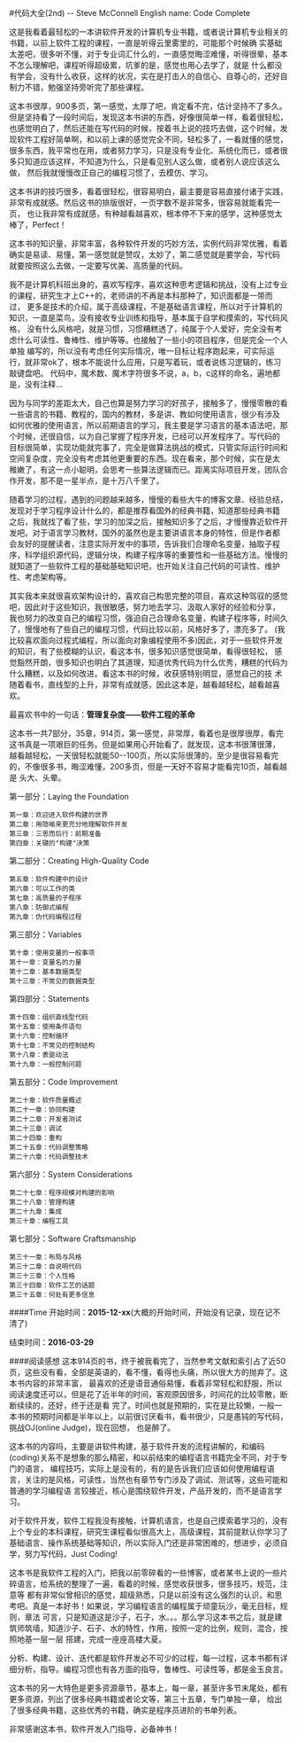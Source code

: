 #代码大全(2nd) -- Steve McConnell
English name: Code Complete 

这是我看着最轻松的一本讲软件开发的计算机专业书籍，或者说计算机专业相关的书籍，以前上软件工程的课程，一直是听得云里雾里的，可能那个时候确
实基础太差吧，很多听不懂，对于专业词汇什么的，一直感觉晦涩难懂，听得很晕，基本不怎么理解吧，课程听得超级累，坑爹的是，感觉也用心去学了，就是
什么都没有学会，没有什么收获，这样的状况，实在是打击人的自信心、自尊心的，还好自制力不错，勉强坚持旁听完了那些课程。

这本书很厚，900多页，第一感觉，太厚了吧，肯定看不完，估计坚持不了多久。但是坚持看了一段时间后，发现这本书讲的东西，好像很简单一样，看着很轻松，
也感觉明白了，然后还能在写代码的时候，按着书上说的技巧去做，这个时候，发现软件工程好简单啊，和以前上课的感觉完全不同，轻松多了，一看就懂的感觉，
很多东西，我平常也在用，或者努力学习，只是没有专业化、系统化而已，或者很多只知道应该这样，不知道为什么，只是看见别人这么做，或者别人说应该这么做，
然后我就慢慢改正自己的编程习惯了，去模仿、学习。

这本书讲的技巧很多，看着很轻松，很容易明白，最主要是容易直接付诸于实践，非常有成就感。然后这书的排版很好，一页字数不是非常多，很容易就能看完一页，
也让我非常有成就感，有种越看越喜欢，根本停不下来的感学，这种感觉太棒了，Perfect！

这本书的知识量，非常丰富，各种软件开发的巧妙方法，实例代码非常优雅，看着确实是易读、易懂，第一感觉就是赞叹，太妙了，第二感觉就是要学会，写代码
就要按照这么去做，一定要写优美、高质量的代码。

我不是计算机科班出身的，喜欢写程序，喜欢这种思考逻辑和挑战，没有上过专业的课程，研究生才上C++的，老师讲的不再是本科那种了，知识面都是一带而过，
更多是技术的介绍，属于高级课程，不是基础语言课程，所以对于计算机的知识，一直是菜鸟，没有接收专业训练和指导，基本属于自学和摸索的，写代码风格，
没有什么风格吧，就是习惯，习惯糟糕透了，纯属于个人爱好，完全没有考虑什么可读性、鲁棒性、维护等等。也接触了一些小的项目程序，但是完全一个人单独
编写的，所以没有考虑任何实际情况，唯一目标让程序跑起来，可实际运行，就非常ok了，根本不能说什么应用，只是写着玩，或者说练习逻辑的，练习敲键盘吧。
代码中，魔术数、魔术字符很多不说，a，b，c这样的命名，遍地都是，没有注释...

因为与同学的差距太大，自己也算是努力学习的好孩子，接触多了，慢慢零散的看一些语言的书籍、教程的，国内的教材，多是讲、教如何使用语言，很少有涉及
如何优雅的使用语言，所以前期语言的学习，我主要是学习语言的基本语法吧，那个时候，还很自信，以为自己掌握了程序开发，已经可以开发程序了。写代码的
目标很简单，实现功能就完事了，完全是做算法挑战的模式，只管实际运行时间和空间复杂度，完全没有考虑其他更重要的东西。现在看来，那个时候，实在是太
稚嫩了，有这一点小聪明，会思考一些算法逻辑而已。距离实际项目开发，团队合作开发，那不是一星半点，是十万八千里了。

随着学习的过程，遇到的问题越来越多，慢慢的看些大牛的博客文章、经验总结，发现对于学习程序设计什么的，都是推荐看国外的经典书籍，知道那些经典书籍
之后，我就找了看了些，学习的加深之后，接触知识多了之后，才慢慢靠近软件开发吧。对于语言学习教材，国外的虽然也是主要讲语言本身的特性，但是作者都
会友好的提醒读者，注意实际开发中的事项，告诉我们合理命名变量，抽取子程序，科学组织源代码，逻辑分块，构建子程序等的重要性和一些基础方法。慢慢的
就知道了一些软件工程的基础基础知识吧，也开始关注自己代码的可读性、维护性、考虑架构等。

其实我本来就很喜欢架构设计的，喜欢自己构思完整的项目，喜欢这种驾驭的感觉吧，因此对于这些知识，我很敏感，努力地去学习、汲取人家好的经验和分享，
我也努力的改变自己的编程习惯，强迫自己合理命名变量，构建子程序等，时间久了，慢慢地有了些自己的编程习惯，代码比较以前，风格好多了，漂亮多了。
(我比较喜欢面向过程式编程，所以面向对象编程使用不多)因此，对于一些软件开发的知识，有了些模糊的认识，看这本书，很多知识感觉很简单，看得很轻松，
感觉豁然开朗，很多知识也明白了其道理，知道优秀代码为什么优秀，糟糕的代码为什么糟糕，以及如何改进。看这本书的时候，收获感特别明显，感觉自己的技
术随着看书，直线型的上升，非常有成就感，因此这本是，越看越轻松，越看越喜欢。

最喜欢书中的一句话：**管理复杂度——软件工程的革命**

这本书一共7部分，35章，914页，第一感觉，非常厚，看着也是很厚很厚，看完这书真是一项艰巨的任务。但是如果用心开始看了，就发现，这本书很薄很薄，
越看越轻松，一天很轻松就能50--100页，所以实际很薄的，至少是很容易看完的，不像很多书，晦涩难懂，200多页，但是一天好不容易才能看完10页，越看越是
头大、头晕。

第一部分：Laying the Foundation

	第一章：欢迎进入软件构建的世界
	第二章：用隐喻来更充分地理解软件开发
	第三章：三思而后行：前期准备
	第四章：关键的"构建"决策
	
第二部分：Creating High-Quality Code

	第五章：软件构建中的设计
	第六章：可以工作的类
	第七章：高质量的子程序
	第八章：防御式编程
	第九章：伪代码编程过程
	
第三部分：Variables

	第十章：使用变量的一般事项
	第十一章：变量名的力量
	第十二章：基本数据类型
	第十三章：不常见的数据类型
	
第四部分：Statements

	第十四章：组织直线型代码
	第十五章：使用条件语句
	第十六章：控制循环
	第十七章：不常见的控制结构
	第十八章：表驱动法
	第十九章：一般控制问题
	
第五部分：Code Improvement

	第二十章：软件质量概述
	第二十一章：协同构建
	第二十二章：开发者测试
	第二十三章：调试
	第二十四章：重构
	第二十五章：代码调整策略
	第二十六章：代码调整技术

第六部分：System Considerations
	
	第二十七章：程序规模对构建的影响
	第二十八章：管理构建
	第二十九章：集成
	第三十章：编程工具

第七部分：Software Craftsmanship

	第三十一章：布局与风格
	第三十二章：自说明代码
	第三十三章：个人性格
	第三十四章：软件工艺的话题
	第三十五章：何处有更多信息

####Time
开始时间：**2015-12-xx**(大概的开始时间，开始没有记录，现在记不清了)

结束时间：**2016-03-29**

####阅读感想
这本914页的书，终于被我看完了，当然参考文献和索引占了近50页，这些没有看，全部是英语的，看不懂，看得也头痛，所以很大方的抛弃了。这本书内容的非常丰富，
最喜欢的还是语音通俗易懂，看着非常轻松和舒服，所以阅读速度还可以，但是花了近半年的时间，客观原因很多，时间花的比较零散，断断续续的，还好，终于还是看
完了。时间也就是预期的，实在是比较懒，一般一本书的预期时间都是半年以上，以前很讨厌看书，看书很少，只是愚钝的写代码，挑战OJ(online Judge)，现在回想，
也是醉了。

这本书的内容吗，主要是讲软件构建，基于软件开发的流程讲解的，和编码(coding)关系不是想象的那么精密，和以前结束的编程语言书籍完全不同，对于专门的语言，
编程技巧，实际上是没有的，有的是告诉我们应该如何使用编程语言，关注的是风格，可读性，当然也有章节专门涉及了调试、测试等，这些可能和普通的学习编程语
言较接近，核心是围绕软件开发，产品开发的，而不是语言学习。

对于软件开发，软件工程我没有接触，计算机语言，也是自己摸索着学习的，没有上个专业的本科课程，研究生课程看似很高大上，高级课程，其前提默认你学习了
基础语言、操作系统基础等知识，所以实际入门还是非常困难的，想进步，必须自学，努力写代码，Just Coding!

这本书是我软件工程的入门，把我以前零碎看的一些博客，或者某书上说的一些片碎语言，给系统的整理了一遍，看着的时候，感觉收获很多，很多技巧，规范，注意等
都有非常似曾相识的感觉，超级熟悉，只是以前没有这么强烈的认识，和思考吧。真是一本好书！如果说，学习编程语言的编程属于顽童玩沙，毫无目标，规则，章法
可言，只是知道这是沙子，石子，水。。。那么学习这本书之后，就是建筑师筑墙，知道沙子、石子、水的特性，作用，按照一定的比例，规则，混合，按照地基一层一层
搭建，完成一座座高楼大夏。

分析、构建、设计、迭代都是软件开发必不可少的过程，每一过程，这本书都有详细分析，指导。编程习惯也有各方面的指导，鲁棒性、可读性等，都是金玉良言。

这本书的另一大特色是更多资源章节，基本上，每一章，甚至许多节末尾处，都有更多资源，列出了很多经典书籍或者论文等，第三十五章，专门单独一章，
给出了很多经典书籍，这些优秀的书籍，确实是程序员进阶的书单列表。

非常感谢这本书，软件开发入门指导，必备神书！